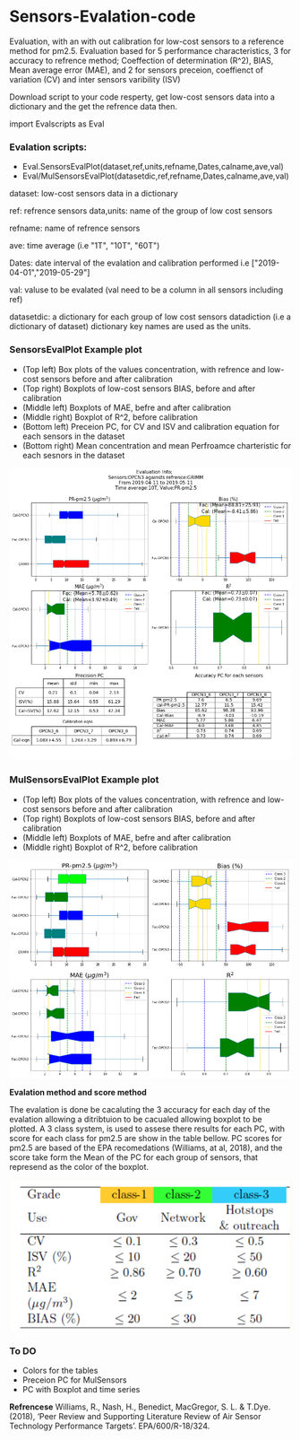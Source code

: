 # Sensors-Evalation-code
Evaluation, with an with out calibration for low-cost sensors to a reference method for pm2.5. Evaluation based for 5 performance characteristics, 3 for accuracy to refrence method;
Coeffection of determination (R^2), BIAS, Mean average error (MAE), and 2 for sensors preceion, coeffienct of variation (CV) and inter sensors varibility (ISV) 

Download script to your code resperty, get low-cost sensors data into a dictionary and the get the refrence data then.

import Evalscripts as Eval

### Evalation scripts:
 - Eval.SensorsEvalPlot(dataset,ref,units,refname,Dates,calname,ave,val)
 - Eval/MulSensorsEvalPlot(datasetdic,ref,refname,Dates,calname,ave,val)

dataset: low-cost sensors data in a dictionary

ref: refrence sensors data,units: name of the group of low cost sensors

refname: name of refrence sensors

ave: time average (i.e "1T", "10T", "60T")

Dates: date interval of the evalation and calibration performed i.e ["2019-04-01","2019-05-29"] 

val: valuse to be evalated (val need to be a column in all sensors including ref)

datasetdic: a dictionary for each group of low cost sensors datadiction (i.e a dictionary of dataset) dictionary key names are used as the units.


### SensorsEvalPlot Example plot

 - (Top left) Box plots of the values concentration, with refrence and low-cost sensors before and after calibration
 - (Top right) Boxplots of low-cost sensors BIAS, before and after calibration
 - (Middle left) Boxplots of MAE, befre and after calibration
 - (Middle right) Boxplot of R^2, before calibration 
 - (Bottom left) Preceion PC, for CV and ISV and calibration equation for each sensors in the dataset
 - (Bottom right) Mean concentration and mean Perfroamce charteristic for each sesnors in the dataset 

![SensorsEvalplot](https://github.com/JarvisSan22/Sensors-Evalation-code/blob/master/SensorsEvalplot-EG.png)

### MulSensorsEvalPlot Example plot 
 - (Top left) Box plots of the values concentration, with refrence and low-cost sensors before and after calibration
 - (Top right) Boxplots of low-cost sensors BIAS, before and after calibration
 - (Middle left) Boxplots of MAE, befre and after calibration
 - (Middle right) Boxplot of R^2, before calibration 
 


![MulSensorsEvalplot](https://github.com/JarvisSan22/Sensors-Evalation-code/blob/master/MulSensorsEvalplot-EG.png)


**Evalation method and score method**

The evalation is done be cacaluting the 3 accuracy for each day of the evalation allowing a ditribtuion to be cacualed allowing boxplot to be plotted. 
A 3 class system, is used to assese there results for each PC, with score for each class for pm2.5 are show in the table bellow. 
PC scores for pm2.5 are based of the EPA recomedations (Williams, at al, 2018), and the score take form the Mean of the PC for each group of sensors, that represend as the color of the boxplot.

![ClassScoreTable](https://github.com/JarvisSan22/Sensors-Evalation-code/blob/master/ClassScoreTable.png)

### To DO
- Colors for the tables
- Preceion PC for MulSensors
- PC with Boxplot and time series


**Refrencese**
Williams, R., Nash, H., Benedict, MacGregor, S. L. & T.Dye. (2018), ‘Peer Review and Supporting
Literature Review of Air Sensor Technology Performance Targets’. EPA/600/R-18/324.
